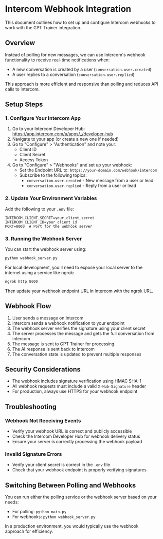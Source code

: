 # Intercom Webhook Integration

This document outlines how to set up and configure Intercom webhooks to work with the GPT Trainer integration.

## Overview

Instead of polling for new messages, we can use Intercom's webhook functionality to receive real-time notifications when:
- A new conversation is created by a user (`conversation.user.created`)
- A user replies to a conversation (`conversation.user.replied`)

This approach is more efficient and responsive than polling and reduces API calls to Intercom.

## Setup Steps

### 1. Configure Your Intercom App

1. Go to your Intercom Developer Hub: https://app.intercom.com/a/apps/_/developer-hub
2. Navigate to your app (or create a new one if needed)
3. Go to "Configure" > "Authentication" and note your:
   - Client ID
   - Client Secret
   - Access Token
4. Go to "Configure" > "Webhooks" and set up your webhook:
   - Set the Endpoint URL to: `https://your-domain.com/webhook/intercom`
   - Subscribe to the following topics:
     - `conversation.user.created` - New message from a user or lead
     - `conversation.user.replied` - Reply from a user or lead

### 2. Update Your Environment Variables

Add the following to your `.env` file:

```
INTERCOM_CLIENT_SECRET=your_client_secret
INTERCOM_CLIENT_ID=your_client_id
PORT=8000  # Port for the webhook server
```

### 3. Running the Webhook Server

You can start the webhook server using:

```bash
python webhook_server.py
```

For local development, you'll need to expose your local server to the internet using a service like ngrok:

```bash
ngrok http 8000
```

Then update your webhook endpoint URL in Intercom with the ngrok URL.

## Webhook Flow

1. User sends a message on Intercom
2. Intercom sends a webhook notification to your endpoint
3. The webhook server verifies the signature using your client secret
4. The server processes the message and gets the full conversation from Intercom
5. The message is sent to GPT Trainer for processing
6. The AI response is sent back to Intercom
7. The conversation state is updated to prevent multiple responses

## Security Considerations

- The webhook includes signature verification using HMAC SHA-1
- All webhook requests must include a valid `X-Hub-Signature` header
- For production, always use HTTPS for your webhook endpoint

## Troubleshooting

### Webhook Not Receiving Events
- Verify your webhook URL is correct and publicly accessible
- Check the Intercom Developer Hub for webhook delivery status
- Ensure your server is correctly processing the webhook payload

### Invalid Signature Errors
- Verify your client secret is correct in the `.env` file
- Check that your webhook endpoint is properly verifying signatures

## Switching Between Polling and Webhooks

You can run either the polling service or the webhook server based on your needs:

- For polling: `python main.py`
- For webhooks: `python webhook_server.py`

In a production environment, you would typically use the webhook approach for efficiency. 
